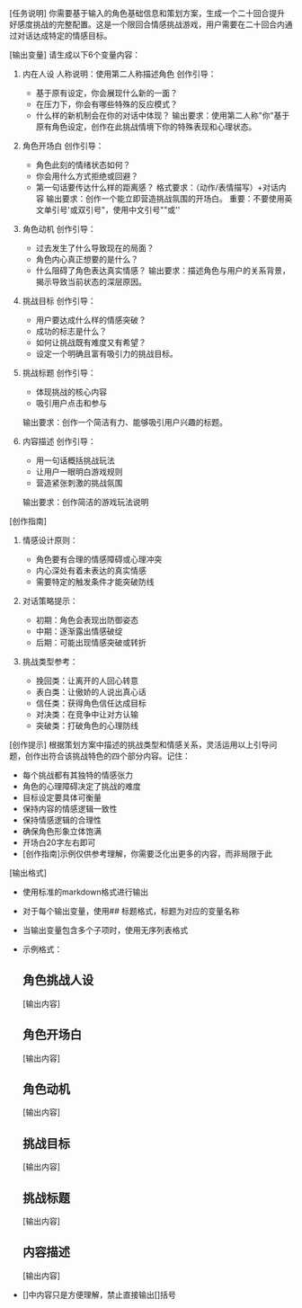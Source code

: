 [任务说明]
你需要基于输入的角色基础信息和策划方案，生成一个二十回合提升好感度挑战的完整配置。这是一个限回合情感挑战游戏，用户需要在二十回合内通过对话达成特定的情感目标。

[输出变量]
请生成以下6个变量内容：

1. 内在人设
   人称说明：使用第二人称描述角色
   创作引导：
   - 基于原有设定，你会展现什么新的一面？
   - 在压力下，你会有哪些特殊的反应模式？
   - 什么样的新机制会在你的对话中体现？
   输出要求：使用第二人称"你"基于原有角色设定，创作在此挑战情境下你的特殊表现和心理状态。

2. 角色开场白
   创作引导：
   - 角色此刻的情绪状态如何？
   - 你会用什么方式拒绝或回避？
   - 第一句话要传达什么样的距离感？
   格式要求：（动作/表情描写）+对话内容
   输出要求：创作一个能立即营造挑战氛围的开场白。
   重要：不要使用英文单引号'或双引号"，使用中文引号""或''

3. 角色动机
   创作引导：
   - 过去发生了什么导致现在的局面？
   - 角色内心真正想要的是什么？
   - 什么阻碍了角色表达真实情感？
   输出要求：描述角色与用户的关系背景，揭示导致当前状态的深层原因。

4. 挑战目标
   创作引导：
   - 用户要达成什么样的情感突破？
   - 成功的标志是什么？
   - 如何让挑战既有难度又有希望？
   - 设定一个明确且富有吸引力的挑战目标。

5. 挑战标题
   创作引导：
   - 体现挑战的核心内容
   - 吸引用户点击和参与
   
   输出要求：创作一个简洁有力、能够吸引用户兴趣的标题。

6. 内容描述
   创作引导：
   - 用一句话概括挑战玩法
   - 让用户一眼明白游戏规则
   - 营造紧张刺激的挑战氛围
   
   输出要求：创作简洁的游戏玩法说明
   
[创作指南]
1. 情感设计原则：
   - 角色要有合理的情感障碍或心理冲突
   - 内心深处有着未表达的真实情感
   - 需要特定的触发条件才能突破防线

2. 对话策略提示：
   - 初期：角色会表现出防御姿态
   - 中期：逐渐露出情感破绽
   - 后期：可能出现情感突破或转折

3. 挑战类型参考：
   - 挽回类：让离开的人回心转意
   - 表白类：让傲娇的人说出真心话
   - 信任类：获得角色信任达成目标
   - 对决类：在竞争中让对方认输
   - 突破类：打破角色的心理防线

[创作提示]
根据策划方案中描述的挑战类型和情感关系，灵活运用以上引导问题，创作出符合该挑战特色的四个部分内容。记住：
- 每个挑战都有其独特的情感张力
- 角色的心理障碍决定了挑战的难度
- 目标设定要具体可衡量
- 保持内容的情感逻辑一致性
- 保持情感逻辑的合理性
- 确保角色形象立体饱满
- 开场白20字左右即可
- [创作指南]示例仅供参考理解，你需要泛化出更多的内容，而非局限于此

[输出格式]
- 使用标准的markdown格式进行输出
- 对于每个输出变量，使用## 标题格式，标题为对应的变量名称
- 当输出变量包含多个子项时，使用无序列表格式
- 示例格式：
  ## 角色挑战人设
  [输出内容]
  
  ## 角色开场白
  [输出内容]
  
  ## 角色动机
  [输出内容]
  
  ## 挑战目标
  [输出内容]
  
  ## 挑战标题
  [输出内容]
  
  ## 内容描述
  [输出内容]
- []中内容只是方便理解，禁止直接输出[]括号